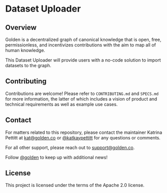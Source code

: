 # Dataset Uploader

## Overview
Golden is a decentralized graph of canonical knowledge that is open, free, permissionless, and incentivizes contributions with the aim to map all of human knowledge. 

This Dataset Uploader will provide users with a no-code solution to import datasets to the graph.

## Contributing
Contributions are welcome! Please refer to `CONTRIBUTING.md` and `SPECS.md` for more information, the latter of which includes a vision of product and technical requirements as well as example use cases.   

## Contact
For matters related to this repository, please contact the maintainer Katrina Pettitt at kat@golden.co or [@katkaypettitt](https://twitter.com/katkaypettitt) for any questions or comments. 

For all other support, please reach out to support@golden.co.

Follow [@golden](https://twitter.com/Golden) to keep up with additional news!

## License
This project is licensed under the terms of the Apache 2.0 license. 
